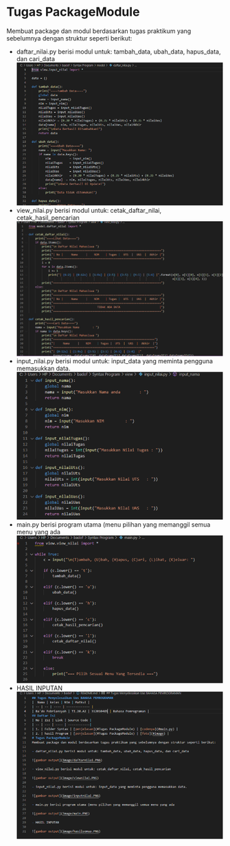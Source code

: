 # Tugas PackageModule
Membuat package dan modul berdasarkan tugas praktikum yang sebelumnya dengan struktur seperti berikut:

- daftar_nilai.py berisi modul untuk: tambah_data, ubah_data, hapus_data, dan cari_data
![gambar output](image/daftarnilai.PNG)
- view_nilai.py berisi modul untuk: cetak_daftar_nilai, cetak_hasil_pencarian
![gambar output](image/viewnilai.PNG)
- input_nilai.py berisi modul untuk: input_data yang meminta pengguna memasukkan data.
![gambar output](image/inputnilai.PNG)
- main.py berisi program utama (menu pilihan yang memanggil semua menu yang ada
![gambar output](image/main.PNG)
- HASIL INPUTAN
![gambar output](image/hasilsemua.png)
